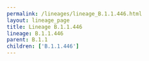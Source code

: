 ```yaml
---
permalink: /lineages/lineage_B.1.1.446.html
layout: lineage_page
title: Lineage B.1.1.446
lineage: B.1.1.446
parent: B.1.1
children: ['B.1.1.446']
---
```

